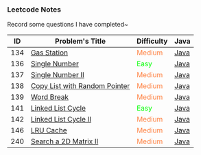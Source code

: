 ### Leetcode Notes

Record some questions I have completed~


| ID   | Problem's Title                                              | Difficulty                | Java                                                         |
| ---- | ------------------------------------------------------------ | ------------------------- | ------------------------------------------------------------ |
| 134  | [Gas Station](https://leetcode.com/problems/gas-station)     | <font color=#ff8040>Medium</font> | [Java](https://github.com/ongiao/leetcode-note/blob/master/src/_134_Solution.java) |
| 136  | [Single Number](https://leetcode.com/problems/single-number) | <font color=##00FF00>Easy</font> | [Java](https://github.com/ongiao/leetcode-note/blob/master/src/_136_Solution.java) |
| 137 | [ Single Number II](https://leetcode.com/problems/single-number-ii) | <font color=#ff8040>Medium</font> | [Java](https://github.com/ongiao/leetcode-note/blob/master/src/_137_Solution.java) |
| 138  | [Copy List with Random Pointer](https://leetcode.com/problems/copy-list-with-random-pointer) | <font color=#ff8040>Medium</font> | [Java](https://github.com/ongiao/leetcode-note/blob/master/src/_138_Solution.java) |
| 139 | [Word Break](https://leetcode.com/problems/word-break) | <font color=#ff8040>Medium</font> | [Java](https://github.com/ongiao/leetcode-note/blob/master/src/_139_Solution.java) |
| 141  | [Linked List Cycle](https://leetcode.com/problems/linked-list-cycle/) | <font color=##00FF00>Easy</font> | [Java](https://github.com/ongiao/leetcode-note/blob/master/src/_141_Solution.java) |
| 142 | [Linked List Cycle II](https://leetcode.com/problems/linked-list-cycle-ii) | <font color=#ff8040>Medium</font> | [Java](https://github.com/ongiao/leetcode-note/blob/master/src/_142_Solution.java) |
| 146 | [LRU Cache](https://leetcode.com/problems/lru-cache) | <font color=#ff8040>Medium</font> | [Java](https://github.com/ongiao/leetcode-note/blob/master/src/_146_Solution.java) |
| 240  | [Search a 2D Matrix II](https://leetcode.com/problems/search-a-2d-matrix-ii/) | <font color=#ff8040>Medium</font> | [Java](https://github.com/ongiao/leetcode-note/blob/master/src/_240_Solution.java) |

